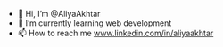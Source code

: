 - 👋 Hi, I’m @AliyaAkhtar
- 🌱 I’m currently learning web development
- 📫 How to reach me www.linkedin.com/in/aliyaakhtar

<!---
AliyaAkhtar/AliyaAkhtar is a ✨ special ✨ repository because its `README.md` (this file) appears on your GitHub profile.
You can click the Preview link to take a look at your changes.
--->
